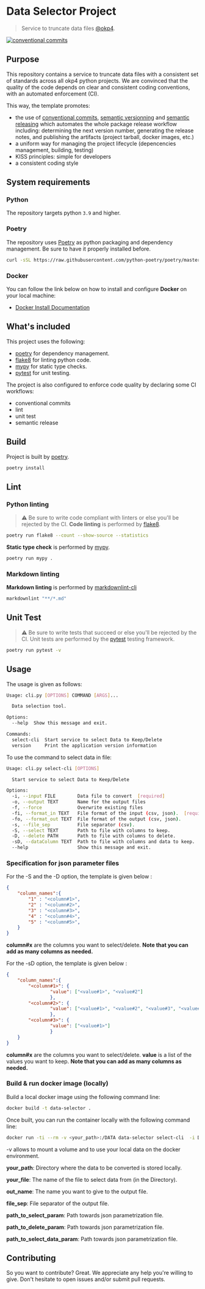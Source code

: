 # Data Selector Project

> Service to truncate data files [@okp4](okp4.com).

[![conventional commits](https://img.shields.io/badge/Conventional%20Commits-1.0.0-yellow.svg)](https://conventionalcommits.org)

## Purpose

This repository contains a service to truncate data files with a consistent set of standards across all okp4 python projects. We are convinced that the quality of the code depends on clear and consistent coding conventions, with an automated enforcement (CI).

This way, the template promotes:

- the use of [conventional commits](https://www.conventionalcommits.org/en/v1.0.0/), [semantic versionning](https://semver.org/) and [semantic releasing](https://github.com/cycjimmy/semantic-release-action) which automates the whole package release workflow including: determining the next version number, generating the release notes, and publishing the artifacts (project tarball, docker images, etc.)
- a uniform way for managing the project lifecycle (depencencies management, building, testing)
- KISS principles: simple for developers
- a consistent coding style

## System requirements

### Python

The repository targets python `3.9` and higher.

### Poetry

The repository uses [Poetry](https://python-poetry.org) as python packaging and dependency management. Be sure to have it properly installed before.

```sh
curl -sSL https://raw.githubusercontent.com/python-poetry/poetry/master/get-poetry.py | python -
```

### Docker

You can follow the link below on how to install and configure **Docker** on your local machine:

- [Docker Install Documentation](https://docs.docker.com/install/)

## What's included

This project uses the following:

- [poetry](https://python-poetry.org) for dependency management.
- [flake8](https://flake8.pycqa.org) for linting python code.
- [mypy](http://mypy-lang.org/) for static type checks.
- [pytest](https://docs.pytest.org) for unit testing.

The project is also configured to enforce code quality by declaring some CI workflows:

- conventional commits
- lint
- unit test
- semantic release

## Build

Project is built by [poetry](https://python-poetry.org).

```sh
poetry install
```

## Lint

### Python linting

> ⚠️ Be sure to write code compliant with linters or else you'll be rejected by the CI.
**Code linting** is performed by [flake8](https://flake8.pycqa.org).

```sh
poetry run flake8 --count --show-source --statistics
```

**Static type check** is performed by [mypy](http://mypy-lang.org/).

```sh
poetry run mypy .
```

### Markdown linting

**Markdown linting** is performed by [markdownlint-cli](https://github.com/igorshubovych/markdownlint-cli)

```sh
markdownlint "**/*.md"  
```

## Unit Test

> ⚠️ Be sure to write tests that succeed or else you'll be rejected by the CI.
Unit tests are performed by the [pytest](https://docs.pytest.org) testing framework.

```sh
poetry run pytest -v
```

## Usage

The usage is given as follows:

```sh
Usage: cli.py [OPTIONS] COMMAND [ARGS]...

  Data selection tool.

Options:
  --help  Show this message and exit.

Commands:
  select-cli  Start service to select Data to Keep/Delete
  version     Print the application version information
```

To use the command to select data in file:

```sh
Usage: cli.py select-cli [OPTIONS]

  Start service to select Data to Keep/Delete

Options:
  -i, --input FILE        Data file to convert  [required]
  -o, --output TEXT       Name for the output files
  -f, --force             Overwrite existing files
  -fi, --format_in TEXT   File format of the input (csv, json).  [required]
  -fo, --format_out TEXT  File format of the output (csv, json).
  -s, --file_sep          File separator (csv).
  -S, --select TEXT       Path to file with columns to keep.
  -D, --delete PATH       Path to file with columns to delete.
  -sD, --dataColumn TEXT  Path to file with columns and data to keep.
  --help                  Show this message and exit.
```

### Specification for json parameter files

For the -S and the -D option, the template is given below :

```json
{
    "column_names":{
        "1" : "<column#1>",
        "2" : "<column#2>",
        "3" : "<column#3>",
        "4" : "<column#4>",
        "5" : "<column#5>",
    }
}
```

**column#x** are the columns you want to select/delete.
**Note that you can add as many columns as needed.**

For the -sD option, the template is given below :

```json
{
    "column_names":{
        "<column#1>": {
                "value": ["<value#1>", "<value#2"]
                },
        "<column#2>": {
                "value": ["<value#1>", "<value#2", "<value#3", "<value#4"]
                },
        "<column#3>": {
                "value": ["<value#1>"]
                }
    }
}
```

**column#x** are the columns you want to select/delete.
**value** is a list of the values you want to keep.
**Note that you can add as many columns as needed.**

### Build & run docker image (locally)

Build a local docker image using the following command line:

```sh
docker build -t data-selector .
```

Once built, you can run the container locally with the following command line:

```sh
docker run -ti --rm -v <your_path>:/DATA data-selector select-cli  -i DATA/<your_file> -o DATA/<out_name> -fi <input_format> -fo <output_format> -f -s <file_sep> -S <path_to_select_param> -D <path_to_delete_param> -sD DATA/<path_to_select_data_param>
```

-v allows to mount a volume and to use your local data on the docker environment.

**your_path**: Directory where the data to be converted is stored locally.

**your_file**: The name of the file to select data from (in the Directory).

**out_name**: The name you want to give to the output file.

**file_sep**: File separator of the output file.

**path_to_select_param**: Path towards json parametrization file.

**path_to_delete_param**: Path towards json parametrization file.

**path_to_select_data_param**: Path towards json parametrization file.

## Contributing

So you want to contribute? Great. We appreciate any help you're willing to give. Don't hesitate to open issues and/or submit pull requests.
